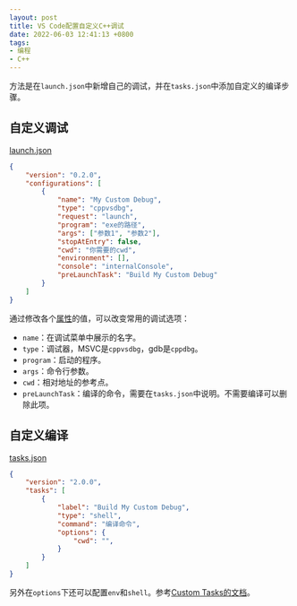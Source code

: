 ```yaml
---
layout: post
title: VS Code配置自定义C++调试
date: 2022-06-03 12:41:13 +0800
tags:
- 编程
- C++
---
```


方法是在`launch.json`中新增自己的调试，并在`tasks.json`中添加自定义的编译步骤。

## 自定义调试

[launch.json](https://code.visualstudio.com/docs/editor/debugging#_launch-configurations)
```json
{
    "version": "0.2.0",
    "configurations": [
        {
            "name": "My Custom Debug",
            "type": "cppvsdbg",
            "request": "launch",
            "program": "exe的路径",
            "args": ["参数1", "参数2"],
            "stopAtEntry": false,
            "cwd": "你需要的cwd",
            "environment": [],
            "console": "internalConsole",
            "preLaunchTask": "Build My Custom Debug"
        }
    ]
}
```

通过修改各个[属性](https://code.visualstudio.com/docs/editor/debugging#_launchjson-attributes)的值，可以改变常用的调试选项：

- `name`：在调试菜单中展示的名字。
- `type`：调试器，MSVC是`cppvsdbg`，gdb是`cppdbg`。
- `program`：启动的程序。
- `args`：命令行参数。
- `cwd`：相对地址的参考点。
- `preLaunchTask`：编译的命令，需要在`tasks.json`中说明。不需要编译可以删除此项。

## 自定义编译

[tasks.json](https://code.visualstudio.com/docs/editor/tasks#vscode)
```json
{
    "version": "2.0.0",
    "tasks": [
        {
            "label": "Build My Custom Debug",
            "type": "shell",
            "command": "编译命令",
            "options": {
                "cwd": "",
            }
        }
    ]
}
```

另外在`options`下还可以配置`env`和`shell`。参考[Custom Tasks的文档](https://code.visualstudio.com/docs/editor/tasks#_custom-tasks)。
